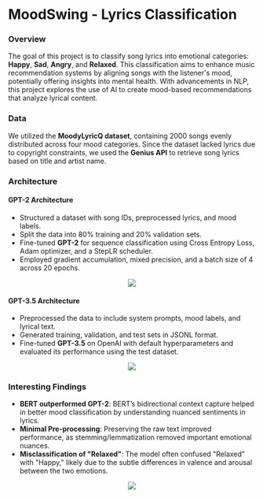 # MoodSwing - Lyrics Classification

### Overview
The goal of this project is to classify song lyrics into emotional categories: **Happy**, **Sad**, **Angry**, and **Relaxed**. This classification aims to enhance music recommendation systems by aligning songs with the listener's mood, potentially offering insights into mental health. With advancements in NLP, this project explores the use of AI to create mood-based recommendations that analyze lyrical content.

### Data
We utilized the **MoodyLyricQ dataset**, containing 2000 songs evenly distributed across four mood categories. Since the dataset lacked lyrics due to copyright constraints, we used the **Genius API** to retrieve song lyrics based on title and artist name.

### Architecture

#### GPT-2 Architecture
- Structured a dataset with song IDs, preprocessed lyrics, and mood labels.
- Split the data into 80% training and 20% validation sets.
- Fine-tuned **GPT-2** for sequence classification using Cross Entropy Loss, Adam optimizer, and a StepLR scheduler.
- Employed gradient accumulation, mixed precision, and a batch size of 4 across 20 epochs.

<p align="center">
  <img src="https://github.com/ece1786-2023/MoodSwing/assets/114831340/4a4b8842-3bca-4923-8168-2509e8e90032" />
</p>

#### GPT-3.5 Architecture
- Preprocessed the data to include system prompts, mood labels, and lyrical text.
- Generated training, validation, and test sets in JSONL format.
- Fine-tuned **GPT-3.5** on OpenAI with default hyperparameters and evaluated its performance using the test dataset.

<p align="center">
  <img src="https://github.com/ece1786-2023/MoodSwing/assets/114831340/1a88b6ed-5ae9-49b4-8310-8fed1da44de2" />
</p>

### Interesting Findings
- **BERT outperformed GPT-2**: BERT’s bidirectional context capture helped in better mood classification by understanding nuanced sentiments in lyrics.
- **Minimal Pre-processing**: Preserving the raw text improved performance, as stemming/lemmatization removed important emotional nuances.
- **Misclassification of "Relaxed"**: The model often confused "Relaxed" with "Happy," likely due to the subtle differences in valence and arousal between the two emotions.

<p align="center">
  <img src="https://github.com/ece1786-2023/MoodSwing/assets/114831340/aee26e92-4ef7-41f3-9bcf-059f6354ce3c" />
</p>
